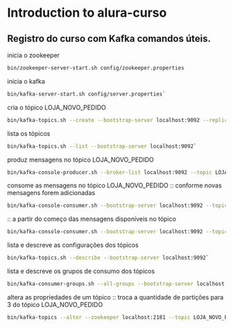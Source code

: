# Introduction to alura-curso



## Registro do curso com Kafka comandos úteis.

inicia o zookeeper
```bash
bin/zookeeper-server-start.sh config/zookeeper.properties
```

inicia o kafka

```bash
bin/kafka-server-start.sh config/server.properties`
```

cria o tópico LOJA_NOVO_PEDIDO

```bash
bin/kafka-topics.sh --create --bootstrap-server localhost:9092 --replication-factor 1 --partitions 1 --topic LOJA_NOVO_PEDIDO`
```

lista os tópicos

```bash
bin/kafka-topics.sh --list --bootstrap-server localhost:9092`
```

produz mensagens no tópico LOJA_NOVO_PEDIDO

```bash
bin/kafka-console-producer.sh --broker-list localhost:9092 --topic LOJA_NOVO_PEDIDO`
```

consome as mensagens no tópico LOJA_NOVO_PEDIDO
:: conforme novas mensagens forem adicionadas

```bash
bin/kafka-console-consumer.sh --bootstrap-server localhost:9092 --topic LOJA_NOVO_PEDIDO`
```

:: a partir do começo das mensagens disponíveis no tópico

```bash
bin/kafka-console-consumer.sh --bootstrap-server localhost:9092 --topic LOJA_NOVO_PEDIDO --from-beginning`
```

lista e descreve as configurações dos tópicos

```bash
bin/kafka-topics.sh --describe --bootstrap-server localhost:9092`
```

lista e descreve os grupos de consumo dos tópicos

```bash
bin/kafka-consumer-groups.sh --all-groups --bootstrap-server localhost:9092 --describe`
```

altera as propriedades de um tópico
:: troca a quantidade de partições para 3 do tópico LOJA_NOVO_PEDIDO

```bash
bin/kafka-topics --alter --zookeeper localhost:2181 --topic LOJA_NOVO_PEDIDO --partitions 3`
```
